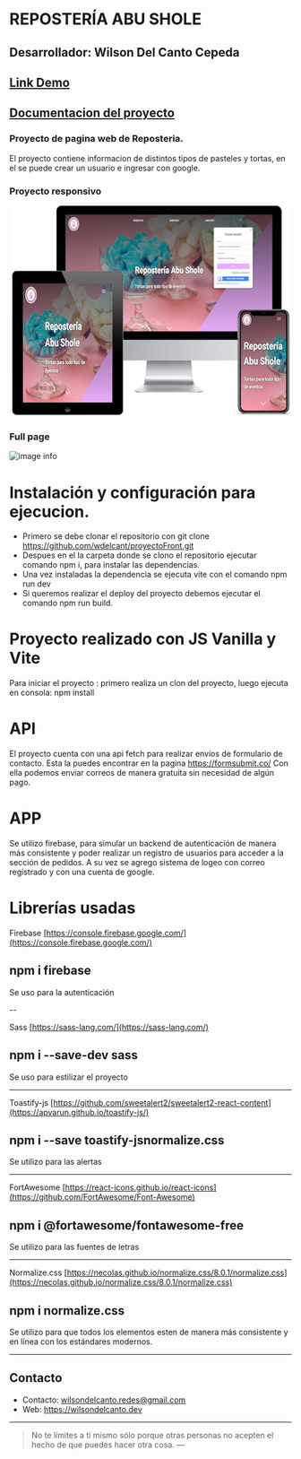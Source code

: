 # REPOSTERÍA ABU SHOLE

## Desarrollador: Wilson Del Canto Cepeda

## [Link Demo](https://proyectofront.vercel.app/)
## [Documentacion del proyecto](https://github.com/wdelcant/proyectoFront/blob/master/public/documentacion%20frontend.pdf)

### Proyecto de pagina web de Reposteria.

El proyecto contiene informacion de distintos tipos de pasteles y tortas, en el se puede crear un usuario e ingresar con google.

###  Proyecto responsivo

![image info](https://github.com/wdelcant/proyectoFront/blob/master/public/assets/images/reposteria.png)

### Full page

![image info](https://github.com/wdelcant/proyectoFront/blob/master/public/assets/images/fullpage.png)

# Instalación y configuración para ejecucion. 

- Primero se debe clonar el repositorio con git clone https://github.com/wdelcant/proyectoFront.git
- Despues en el la carpeta donde se clono el repositorio ejecutar comando npm i, para instalar las dependencias.
- Una vez instaladas la dependencia se ejecuta vite con el comando npm run dev
- Si queremos realizar el deploy del proyecto debemos ejecutar el comando npm run build.


# Proyecto realizado con JS Vanilla y Vite

Para iniciar el proyecto :
primero realiza un clon del proyecto,
luego ejecuta en consola:
npm install

# API

El proyecto cuenta con una api fetch para realizar envíos de formulario de contacto.
Esta la puedes encontrar en la pagina https://formsubmit.co/
Con ella podemos enviar correos de manera gratuita sin necesidad de algún pago.

# APP

Se utilizo firebase, para simular un backend de autenticación de manera más consistente y 
poder realizar un registro de usuarios para acceder a la sección de pedidos.
A su vez se agrego sistema de logeo con correo registrado y con una cuenta de google.

# Librerías usadas

Firebase
[https://console.firebase.google.com/](https://console.firebase.google.com/)

## npm i firebase

Se uso para la autenticación

--

Sass
[https://sass-lang.com/](https://sass-lang.com/)

## npm i --save-dev sass

Se uso para estilizar el proyecto

---

Toastify-js
[https://github.com/sweetalert2/sweetalert2-react-content](https://apvarun.github.io/toastify-js/)

## npm i --save toastify-jsnormalize.css

Se utilizo para las alertas

---

FortAwesome
[https://react-icons.github.io/react-icons](https://github.com/FortAwesome/Font-Awesome)

## npm i @fortawesome/fontawesome-free

Se utilizo para las fuentes de letras

---

Normalize.css
[https://necolas.github.io/normalize.css/8.0.1/normalize.css](https://necolas.github.io/normalize.css/8.0.1/normalize.css)

## npm i normalize.css

Se utilizo para que todos los elementos esten de manera más consistente y en línea con los estándares modernos.

---
## Contacto
- Contacto: wilsondelcanto.redes@gmail.com
- Web: https://wilsondelcanto.dev

---

> No te límites a ti mismo sólo porque otras personas no acepten el hecho de que puedes hacer otra cosa. —

